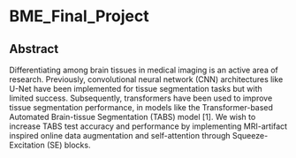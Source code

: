 # BME_Final_Project

## Abstract

Differentiating among brain tissues in medical imaging is an active area of research.  Previously, convolutional neural network (CNN) architectures like U-Net have been implemented for tissue segmentation tasks but with limited success.  Subsequently, transformers have been used to improve tissue segmentation performance, in models like the Transformer-based Automated Brain-tissue Segmentation (TABS) model [1]. We wish to increase TABS test accuracy and performance by implementing MRI-artifact inspired online data augmentation and self-attention through Squeeze-Excitation (SE) blocks.
